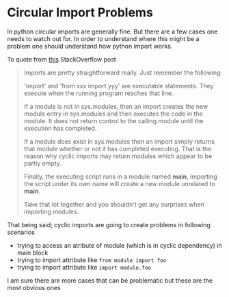 # Circular Import Problems

In python circular imports are generally fine. But there are a few cases one needs to watch out for.
In order to understand where this might be a problem one should understand how python import works.

To quote from [this](http://stackoverflow.com/questions/744373/circular-or-cyclic-imports-in-python)
StackOverflow post

>Imports are pretty straightforward really. Just remember the following:
>
>'import' and 'from xxx import yyy' are executable statements. They execute when the running program reaches that line.
>
>If a module is not in sys.modules, then an import creates the new module entry in sys.modules and then executes the code in the module. It does not return control to the calling module until the execution has completed.
>
>If a module does exist in sys.modules then an import simply returns that module whether or not it has completed executing. That is the reason why cyclic imports may return modules which appear to be partly empty.
>
>Finally, the executing script runs in a module named __main__, importing the script under its own name will create a new module unrelated to __main__.
>
>Take that lot together and you shouldn't get any surprises when importing modules.

That being said; cyclic imports are going to create problems in following scenarios

* trying to access an atribute of module (which is in cyclic dependency) in main block
* trying to import attribute like `from module import foo`
* trying to import attribute like `import module.foo`

I am sure there are more cases that can be problematic but these are the most obvious ones
